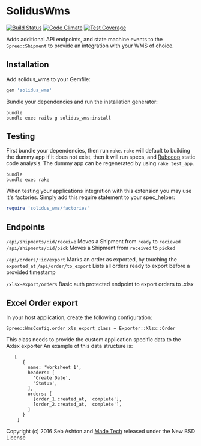 SolidusWms
==========

[![Build Status](https://travis-ci.org/madetech/solidus_wms.svg?branch=master)](https://travis-ci.org/madetech/solidus_wms) [![Code Climate](https://codeclimate.com/github/madetech/solidus_wms/badges/gpa.svg)](https://codeclimate.com/github/madetech/solidus_wms)  [![Test Coverage](https://codeclimate.com/github/madetech/solidus_wms/badges/coverage.svg)](https://codeclimate.com/github/madetech/solidus-adyen-cse/coverage)

Adds additional API endpoints, and state machine events to the `Spree::Shipment` to provide an integration with your WMS of choice.

Installation
------------

Add solidus_wms to your Gemfile:

```ruby
gem 'solidus_wms'
```

Bundle your dependencies and run the installation generator:

```shell
bundle
bundle exec rails g solidus_wms:install
```

Testing
-------

First bundle your dependencies, then run `rake`. `rake` will default to building the dummy app if it does not exist, then it will run specs, and [Rubocop](https://github.com/bbatsov/rubocop) static code analysis. The dummy app can be regenerated by using `rake test_app`.

```shell
bundle
bundle exec rake
```

When testing your applications integration with this extension you may use it's factories.
Simply add this require statement to your spec_helper:

```ruby
require 'solidus_wms/factories'
```

Endpoints
---------

`/api/shipments/:id/receive` Moves a Shipment from `ready` to `recieved`
`/api/shipments/:id/pick` Moves a Shipment from `received` to `picked`

`/api/orders/:id/export` Marks an order as exported, by touching the `exported_at`
`/api/order/to_export` Lists all orders ready to export before a provided timestamp

`/xlsx-export/orders` Basic auth protected endpoint to export orders to .xlsx

Excel Order export
-------------------

In your host application, create the following configuration:

`Spree::WmsConfig.order_xls_export_class = Exporter::Xlsx::Order`

This class needs to provide the custom application specific data to the Axlsx exporter
An example of this data structure is:
```
   [
      {
        name: 'Worksheet 1',
        headers: [
          'Create Date',
          'Status',
        ],
        orders: [
          [order_1.created_at, 'complete'],
          [order_2.created_at, 'complete'],
        ]
      }
    ]
```

Copyright (c) 2016 Seb Ashton and [Made Tech](https://www.madetech.com) released under the New BSD License
